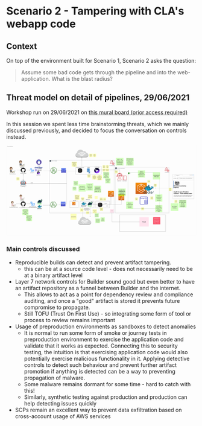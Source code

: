 # Scenario 2 - Tampering with CLA's webapp code

## Context

On top of the environment built for Scenario 1, Scenario 2 asks the question:

> Assume some bad code gets through the pipeline and into the web-application. What is the blast radius?

## Threat model on detail of pipelines, 29/06/2021

Workshop run on 29/06/2021 on [this mural board (prior access required)](https://app.mural.co/t/thoughtworksclientprojects1205/m/thoughtworksclientprojects1205/1624958214729/9fc9ac5d43574de15c95264a27bace55859852cb)

In this session we spent less time brainstorming threats, which we mainly discussed previously, and decided to focus the conversation on controls instead.

![Pipeline zoom in threat modelling](https://github.com/tintulip/tintulip/raw/main/scenarios/scenario-2/threat-modelling-29-06-2021-networking-in-builder.png "Pipeline zoom in threat modelling")

### Main controls discussed

- Reproducible builds can detect and prevent artifact tampering.
  - this can be at a source code level - does not necessarily need to be at a binary artifact level
- Layer 7 network controls for Builder sound good but even better to have an artifact repository as a funnel between Builder and the internet.
  - This allows to act as a point for dependency review and compliance auditing, and once a "good" artifact is stored it prevents future compromise to propagate.
  - Still TOFU (Trust On First Use) - so integrating some form of tool or process to review remains important
- Usage of preproduction environments as sandboxes to detect anomalies
  - It is normal to run some form of smoke or journey tests in preproduction environment to exercise the application code and validate that it works as expected.
    Connecting this to security testing, the intuition is that exercising application code would also potentially exercise malicious functionality in it.
    Applying detective controls to detect such behaviour and prevent further artifact promotion if anything is detected can be a way to preventing propagation of malware.
  - Some malware remains dormant for some time - hard to catch with this!
  - Similarly, synthetic testing against production and production can help detecting issues quickly
- SCPs remain an excellent way to prevent data exfiltration based on cross-account usage of AWS services